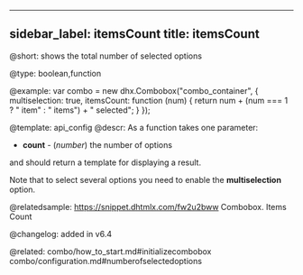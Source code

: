 
---
sidebar_label: itemsCount
title: itemsCount
---          

@short: shows the total number of selected options


@type: boolean,function


@example: 
var combo = new dhx.Combobox("combo_container", {
    multiselection: true,
    itemsCount: function (num) {
        return num + (num === 1 ? " item" : " items") + " selected";
    }
});


@template:	api_config
@descr: 
As a function takes one parameter:

- **count** - (*number*) the number of options

and should return a template for displaying a result.

Note that to select several options you need to enable the **multiselection** option.
 
@relatedsample: https://snippet.dhtmlx.com/fw2u2bww	Combobox. Items Count

@changelog: added in v6.4 


@related: combo/how_to_start.md#initializecombobox
combo/configuration.md#numberofselectedoptions